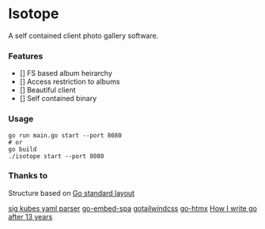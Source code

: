# Isotope

A self contained client photo gallery software.

### Features

 - [] FS based album heirarchy
 - [] Access restriction to albums
 - [] Beautiful client
 - [] Self contained binary

### Usage

```shell
go run main.go start --port 8080
# or
go build
./isotope start --port 8080
```

### Thanks to

Structure based on [Go standard layout](https://github.com/golang-standards/project-layout)

[sig kubes yaml parser](sigs.k8s.io/yaml)
[go-embed-spa](https://github.com/aprakasa/go-embed-spa)
[gotailwindcss](https://github.com/gotailwindcss/tailwind)
[go-htmx](https://github.com/donseba/go-htmx?tab=readme-ov-file)
[How I write go after 13 years](https://grafana.com/blog/2024/02/09/how-i-write-http-services-in-go-after-13-years/)

